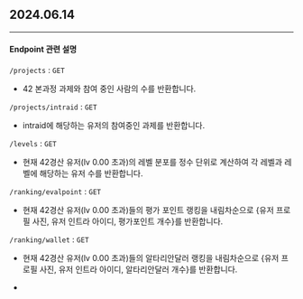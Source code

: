 ## 2024.06.14
---
#### Endpoint 관련 설명
`/projects` : `GET`
- 42 본과정 과제와 참여 중인 사람의 수를 반환합니다.

  
`/projects/intraid` : `GET`
- intraid에 해당하는 유저의 참여중인 과제를 반환합니다.

  
`/levels` : `GET`
- 현재 42경산 유저(lv 0.00 초과)의 레벨 분포를 정수 단위로 계산하여 각 레벨과 레벨에 해당하는 유저 수를 반환합니다.

  
`/ranking/evalpoint` : `GET`
- 현재 42경산 유저(lv 0.00 초과)들의 평가 포인트 랭킹을 내림차순으로 {유저 프로필 사진, 유저 인트라 아이디, 평가포인트 개수}를 반환합니다.

`/ranking/wallet` : `GET`
- 현재 42경산 유저(lv 0.00 초과)들의 알타리안달러 랭킹을 내림차순으로 {유저 프로필 사진, 유저 인트라 아이디, 알타리안달러 개수}를 반환합니다.

- 
